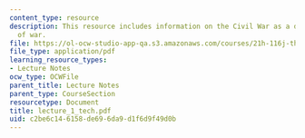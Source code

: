 ```yaml
---
content_type: resource
description: This resource includes information on the Civil War as a different sort
  of war.
file: https://ol-ocw-studio-app-qa.s3.amazonaws.com/courses/21h-116j-the-civil-war-and-reconstruction-fall-2005/c2be6c146158de696da9d1f6d9f49d0b_lecture_1_tech.pdf
file_type: application/pdf
learning_resource_types:
- Lecture Notes
ocw_type: OCWFile
parent_title: Lecture Notes
parent_type: CourseSection
resourcetype: Document
title: lecture_1_tech.pdf
uid: c2be6c14-6158-de69-6da9-d1f6d9f49d0b
---
```

